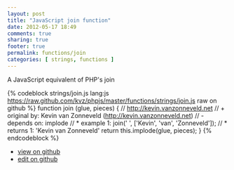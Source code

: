 ```yaml
---
layout: post
title: "JavaScript join function"
date: 2012-05-17 18:49
comments: true
sharing: true
footer: true
permalink: functions/join
categories: [ strings, functions ]
---
```

A JavaScript equivalent of PHP's join
<!-- more -->
{% codeblock strings/join.js lang:js https://raw.github.com/kvz/phpjs/master/functions/strings/join.js raw on github %}
function join (glue, pieces) {
    // http://kevin.vanzonneveld.net
    // +   original by: Kevin van Zonneveld (http://kevin.vanzonneveld.net)
    // -    depends on: implode
    // *     example 1: join(' ', ['Kevin', 'van', 'Zonneveld']);
    // *     returns 1: 'Kevin van Zonneveld'
    return this.implode(glue, pieces);
}
{% endcodeblock %}
<ul>
 <li><a href="https://github.com/kvz/phpjs/blob/master/functions/strings/join.js">view on github</a></li>
 <li><a href="https://github.com/kvz/phpjs/edit/master/functions/strings/join.js">edit on github</a></li>
</ul>
